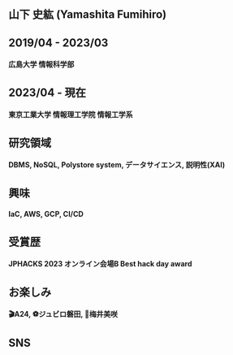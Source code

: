 ## 山下 史紘 (Yamashita Fumihiro)

## 2019/04 - 2023/03

#### 広島大学 情報科学部

## 2023/04 - 現在

#### 東京工業大学 情報理工学院 情報工学系

## 研究領域

#### DBMS, NoSQL, Polystore system, データサイエンス, 説明性(XAI)

## 興味

#### IaC, AWS, GCP, CI/CD

## 受賞歴

#### JPHACKS 2023 オンライン会場B Best hack day award

## お楽しみ

#### 🎬A24, ⚽ジュビロ磐田, 🎹梅井美咲

## SNS